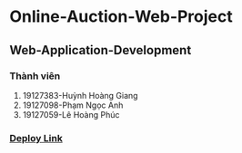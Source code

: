 # Online-Auction-Web-Project
## Web-Application-Development
### Thành viên
1. 19127383-Huỳnh Hoàng Giang
2. 19127098-Phạm Ngọc Anh
3. 19127059-Lê Hoàng Phúc

### [Deploy Link](online-auction-db.herokuapp.com)